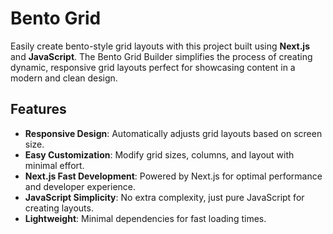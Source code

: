 # Bento Grid 

Easily create bento-style grid layouts with this project built using **Next.js** and **JavaScript**. The Bento Grid Builder simplifies the process of creating dynamic, responsive grid layouts perfect for showcasing content in a modern and clean design.

## Features

- **Responsive Design**: Automatically adjusts grid layouts based on screen size.
- **Easy Customization**: Modify grid sizes, columns, and layout with minimal effort.
- **Next.js Fast Development**: Powered by Next.js for optimal performance and developer experience.
- **JavaScript Simplicity**: No extra complexity, just pure JavaScript for creating layouts.
- **Lightweight**: Minimal dependencies for fast loading times.
